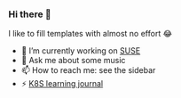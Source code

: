 ### Hi there 👋

I like to fill templates with almost no effort 😂

- 🔭 I’m currently working on [SUSE](http://suse.com/)
- 💬 Ask me about some music
- 📫 How to reach me: see the sidebar
- ⚡ [K8S learning journal](https://github.com/josegomezr/k8s-learning)
